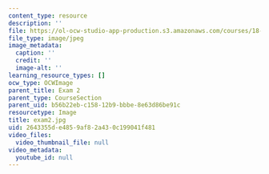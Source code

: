 ```yaml
---
content_type: resource
description: ''
file: https://ol-ocw-studio-app-production.s3.amazonaws.com/courses/18-03sc-differential-equations-fall-2011/2643355de4859af82a430c199041f481_exam2.jpg
file_type: image/jpeg
image_metadata:
  caption: ''
  credit: ''
  image-alt: ''
learning_resource_types: []
ocw_type: OCWImage
parent_title: Exam 2
parent_type: CourseSection
parent_uid: b56b22eb-c158-12b9-bbbe-8e63d86be91c
resourcetype: Image
title: exam2.jpg
uid: 2643355d-e485-9af8-2a43-0c199041f481
video_files:
  video_thumbnail_file: null
video_metadata:
  youtube_id: null
---
```

